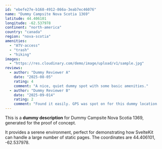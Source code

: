 ```yaml
---
id: "ebefe27e-b168-4912-866a-3eab7ec46076"
name: "Dummy Campsite Nova Scotia 1369"
latitude: 44.406101
longitude: -62.537978
continent: "north-america"
country: "canada"
region: "nova-scotia"
amenities:
  - "ATV-access"
  - "trash"
  - "hiking"
images:
  - "https://res.cloudinary.com/demo/image/upload/v1/sample.jpg"
reviews:
  - author: "Dummy Reviewer A"
    date: "2025-08-05"
    rating: 4
    comment: "A nice, quiet dummy spot with some basic amenities."
  - author: "Dummy Reviewer B"
    date: "2025-09-014"
    rating: 2
    comment: "Found it easily. GPS was spot on for this dummy location."
---
```


This is a **dummy description** for Dummy Campsite Nova Scotia 1369, generated for the proof of concept.

It provides a serene environment, perfect for demonstrating how SvelteKit can handle a large number of static pages. The coordinates are 44.406101, -62.537978.
